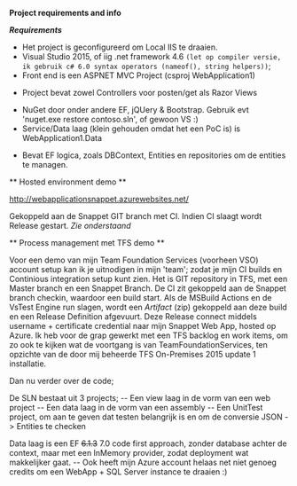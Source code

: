 
**Project requirements and info**

***Requirements***

- Het project is geconfigureerd om Local IIS te draaien. 
- Visual Studio 2015, of iig .net framework 4.6 ``(let op compiler versie, ik gebruik c# 6.0 syntax operators (nameof(), string helpers))``;
- Front end is een ASPNET MVC Project (csproj WebApplication1)
 *  Project bevat zowel Controllers voor posten/get als Razor Views 
- NuGet door onder andere EF, jQUery & Bootstrap. Gebruik evt 'nuget.exe restore contoso.sln', of gewoon VS :)
- Service/Data laag (klein gehouden omdat het een PoC is) is WebApplication1.Data
 * Bevat EF logica, zoals DBContext, Entities en repositories om de entities te managen.


** Hosted environment demo **

http://webapplicationsnappet.azurewebsites.net/

Gekoppeld aan de Snappet GIT branch met CI. Indien CI slaagt wordt Release gestart. _Zie onderstaand_


** Process management met TFS demo **

Voor een demo van mijn Team Foundation Services (voorheen VSO) account setup kan ik je uitnodigen in mijn 'team'; zodat je mijn CI builds en Continious integration setup kunt zien.
Het is GIT repository in TFS, met een Master branch en een Snappet Branch. De CI zit gekoppeld aan de Snappet branch checkin, waardoor een build start. 
Als de MSBuild Actions en de VsTest Engine run slagen, wordt een _Artifact_ (zip) gekoppeld aan deze build en een Release Definition afgevuurt.
Deze Release connect middels username + certificate credential naar mijn Snappet Web App, hosted op Azure.
Ik heb voor de grap gewerkt met een TFS backlog en work items, om zo ook te kijken wat de voortgang is van TeamFoundationServices, ten opzichte van de door mij beheerde TFS On-Premises 2015 update 1 installatie. 


Dan nu verder over de code; 

De SLN bestaat uit 3 projects; 
-- Een view laag in de vorm van een web project
-- Een data laag in de vorm van een assembly 
-- Een UnitTest project, om aan te geven dat testen belangrijk is en om de conversie JSON -> Entities te checken 


Data laag is een EF ~~6.1.3~~ 7.0 code first approach, zonder database achter de context, maar met een InMemory provider, zodat deployment wat makkelijker gaat. 
-- Ook heeft mijn Azure account helaas net niet genoeg credits om een WebApp + SQL Server instance te draaien :)




